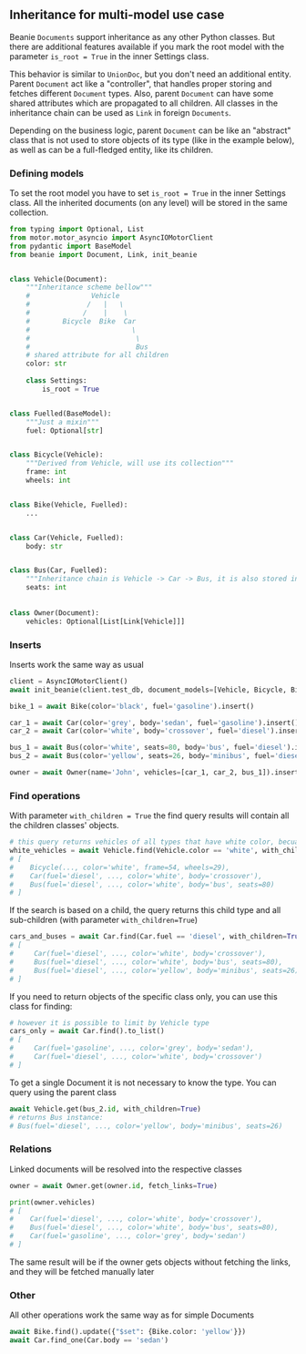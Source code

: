## Inheritance for multi-model use case

Beanie `Documents` support inheritance as any other Python classes. But there are additional features available if you mark the root model with the parameter `is_root = True` in the inner Settings class.

This behavior is similar to `UnionDoc`, but you don't need an additional entity.
Parent `Document` act like a "controller", that handles proper storing and fetches different `Document` types.
Also, parent `Document` can have some shared attributes which are propagated to all children.
All classes in the inheritance chain can be used as `Link` in foreign `Documents`.

Depending on the business logic, parent `Document` can be like an "abstract" class that is not used to store objects of its type (like in the example below), as well as can be a full-fledged entity, like its children.

### Defining models

To set the root model you have to set `is_root = True` in the inner Settings class. All the inherited documents (on any level) will be stored in the same collection.

```py hl_lines="20 20"
from typing import Optional, List
from motor.motor_asyncio import AsyncIOMotorClient
from pydantic import BaseModel
from beanie import Document, Link, init_beanie


class Vehicle(Document):
    """Inheritance scheme bellow"""
    #               Vehicle
    #              /   |   \
    #             /    |    \
    #        Bicycle  Bike  Car
    #                         \
    #                          \
    #                          Bus
    # shared attribute for all children
    color: str
    
    class Settings:
        is_root = True


class Fuelled(BaseModel):
    """Just a mixin"""
    fuel: Optional[str]


class Bicycle(Vehicle):
    """Derived from Vehicle, will use its collection"""
    frame: int
    wheels: int


class Bike(Vehicle, Fuelled):
    ...


class Car(Vehicle, Fuelled):
    body: str


class Bus(Car, Fuelled):
    """Inheritance chain is Vehicle -> Car -> Bus, it is also stored in Vehicle collection"""
    seats: int
    
    
class Owner(Document):
    vehicles: Optional[List[Link[Vehicle]]]
```

### Inserts

Inserts work the same way as usual

```python
client = AsyncIOMotorClient()
await init_beanie(client.test_db, document_models=[Vehicle, Bicycle, Bike, Car, Bus])

bike_1 = await Bike(color='black', fuel='gasoline').insert()

car_1 = await Car(color='grey', body='sedan', fuel='gasoline').insert()
car_2 = await Car(color='white', body='crossover', fuel='diesel').insert()

bus_1 = await Bus(color='white', seats=80, body='bus', fuel='diesel').insert()
bus_2 = await Bus(color='yellow', seats=26, body='minibus', fuel='diesel').insert()

owner = await Owner(name='John', vehicles=[car_1, car_2, bus_1]).insert()
```

### Find operations

With parameter `with_children = True` the find query results will contain all the children classes' objects.

```python
# this query returns vehicles of all types that have white color, becuase `with_children` is True
white_vehicles = await Vehicle.find(Vehicle.color == 'white', with_children=True).to_list()
# [
#    Bicycle(..., color='white', frame=54, wheels=29),
#    Car(fuel='diesel', ..., color='white', body='crossover'),
#    Bus(fuel='diesel', ..., color='white', body='bus', seats=80)
# ]
```

If the search is based on a child, the query returns this child type and all sub-children (with parameter `with_children=True`)

```python
cars_and_buses = await Car.find(Car.fuel == 'diesel', with_children=True).to_list()
# [
#     Car(fuel='diesel', ..., color='white', body='crossover'),
#     Bus(fuel='diesel', ..., color='white', body='bus', seats=80),
#     Bus(fuel='diesel', ..., color='yellow', body='minibus', seats=26)
# ]
```

If you need to return objects of the specific class only, you can use this class for finding:

```python
# however it is possible to limit by Vehicle type
cars_only = await Car.find().to_list()
# [
#     Car(fuel='gasoline', ..., color='grey', body='sedan'),
#     Car(fuel='diesel', ..., color='white', body='crossover')
# ]
```

To get a single Document it is not necessary to know the type. You can query using the parent class

```python
await Vehicle.get(bus_2.id, with_children=True)
# returns Bus instance:
# Bus(fuel='diesel', ..., color='yellow', body='minibus', seats=26)
```

### Relations

Linked documents will be resolved into the respective classes

```python
owner = await Owner.get(owner.id, fetch_links=True)

print(owner.vehicles)
# [
#    Car(fuel='diesel', ..., color='white', body='crossover'),
#    Bus(fuel='diesel', ..., color='white', body='bus', seats=80),
#    Car(fuel='gasoline', ..., color='grey', body='sedan')
# ]
```

The same result will be if the owner gets objects without fetching the links, and they will be fetched manually later

### Other

All other operations work the same way as for simple Documents

```python
await Bike.find().update({"$set": {Bike.color: 'yellow'}})
await Car.find_one(Car.body == 'sedan')
```
